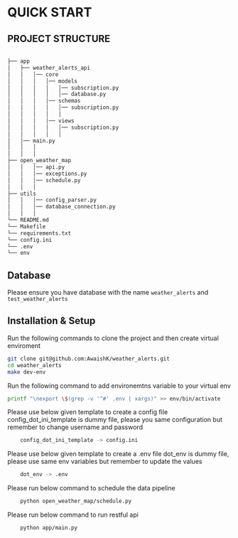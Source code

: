 # QUICK START

## PROJECT STRUCTURE

```bash

├── app
│   ├── weather_alerts_api
│   │   │── core
│   │   │   │── models
│   │   │   │   │── subscription.py
│   │   │   │   │── database.py
│   │   │   │── schemas
│   │   │   │   │── subscription.py
│   │   │   │   │
│   │   │   │── views
│   │   │   │   │── subscription.py
│   │   │   │   │
│   │── main.py                    
│   │   │   
│   │   │ 
├── open_weather_map
│   │   │── api.py
│   │   │── exceptions.py
│   │   │── schedule.py
│   │   │
├── utils
│   │   │── config_parser.py
│   │   │── database_connection.py
│   │   │
└── README.md
└── Makefile
└── requirements.txt
└── config.ini
└── .env
└── env
```

## Database 

Please ensure you have database with the name `weather_alerts` and `test_weather_alerts`

## Installation & Setup

Run the following commands to clone the project and then create virtual enviroment

```bash
git clone git@github.com:AwaishK/weather_alerts.git
cd weather_alerts
make dev-env
```

Run the following command to add environemtns variable to your virtual env

```bash
printf "\nexport \$(grep -v '^#' .env | xargs)" >> env/bin/activate
```

Please use below given template to create a config file 
config_dot_ini_template is dummy file, please you same configuration but remember to change username and password

```bash
    config_dot_ini_template -> config.ini
```

Please use below given template to create a .env file
dot_env is dummy file, please use same env variables but remember to update the values

```bash
    dot_env -> .env
```

Please run below command to schedule the data pipeline

```bash
    python open_weather_map/schedule.py
```

Please run below command to run restful api

```bash
    python app/main.py
```

